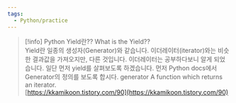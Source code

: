 ```yaml
---
tags:
  - Python/practice
---
```



> [!info] Python Yield란?? What is the Yield??  
> Yield란 일종의 생성자(Generator)와 같습니다. 이더레이터(iterator)와는 비슷한 결과값을 가져오지만, 다른 것입니다. 이더레이터는 공부하다보니 알게 되었습니다. 일단 먼저 yield를 살펴보도록 하겠습니다. 먼저 Python docs에서 Generator의 정의를 보도록 합시다. generator A function which returns an iterator.  
> [https://kkamikoon.tistory.com/90](https://kkamikoon.tistory.com/90)